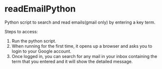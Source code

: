 # readEmailPython
Python script to search and read emails(gmail only) by entering a key term.

Steps to access:
1. Run the python script.
2. When running for the first time, it opens up a browser and asks you to login to your Google account.
3. Once logged in, you can search for any mail in your inbox containing the term that you entered and it will show the detailed message.

